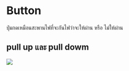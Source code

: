 # Button
ปุ่มกดเหมือนสะพานไฟที่จะกันไฟว่าจะให้ผ่าน หรือ ไม่ให้ผ่าน

## pull up และ pull dowm
![](http://itbakery.net/wp-content/uploads/2018/03/pullupdown.png)
